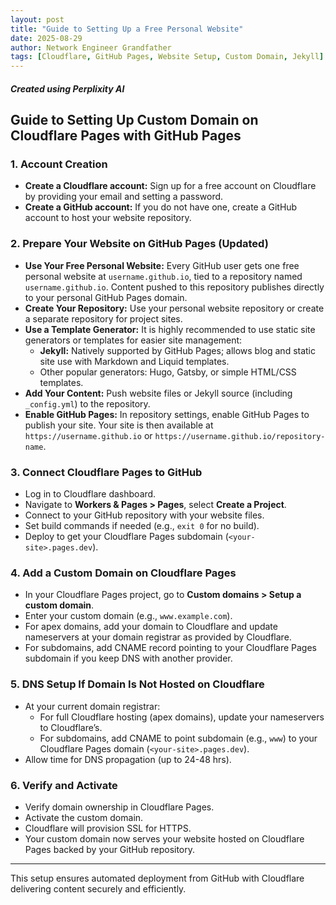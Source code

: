 ```yaml
---
layout: post
title: "Guide to Setting Up a Free Personal Website"
date: 2025-08-29
author: Network Engineer Grandfather
tags: [Cloudflare, GitHub Pages, Website Setup, Custom Domain, Jekyll]
---
```

##### Created using Perplixity AI

## Guide to Setting Up Custom Domain on Cloudflare Pages with GitHub Pages

### 1. Account Creation

- **Create a Cloudflare account:** Sign up for a free account on Cloudflare by providing your email and setting a password.
- **Create a GitHub account:** If you do not have one, create a GitHub account to host your website repository.

### 2. Prepare Your Website on GitHub Pages (Updated)

- **Use Your Free Personal Website:** Every GitHub user gets one free personal website at `username.github.io`, tied to a repository named `username.github.io`. Content pushed to this repository publishes directly to your personal GitHub Pages domain.
- **Create Your Repository:** Use your personal website repository or create a separate repository for project sites.
- **Use a Template Generator:** It is highly recommended to use static site generators or templates for easier site management:
  - **Jekyll:** Natively supported by GitHub Pages; allows blog and static site use with Markdown and Liquid templates.
  - Other popular generators: Hugo, Gatsby, or simple HTML/CSS templates.
- **Add Your Content:** Push website files or Jekyll source (including `_config.yml`) to the repository.
- **Enable GitHub Pages:** In repository settings, enable GitHub Pages to publish your site. Your site is then available at `https://username.github.io` or `https://username.github.io/repository-name`.

### 3. Connect Cloudflare Pages to GitHub

- Log in to Cloudflare dashboard.
- Navigate to **Workers & Pages > Pages**, select **Create a Project**.
- Connect to your GitHub repository with your website files.
- Set build commands if needed (e.g., `exit 0` for no build).
- Deploy to get your Cloudflare Pages subdomain (`<your-site>.pages.dev`).

### 4. Add a Custom Domain on Cloudflare Pages

- In your Cloudflare Pages project, go to **Custom domains > Setup a custom domain**.
- Enter your custom domain (e.g., `www.example.com`).
- For apex domains, add your domain to Cloudflare and update nameservers at your domain registrar as provided by Cloudflare.
- For subdomains, add CNAME record pointing to your Cloudflare Pages subdomain if you keep DNS with another provider.

### 5. DNS Setup If Domain Is Not Hosted on Cloudflare

- At your current domain registrar:
  - For full Cloudflare hosting (apex domains), update your nameservers to Cloudflare’s.
  - For subdomains, add CNAME to point subdomain (e.g., `www`) to your Cloudflare Pages domain (`<your-site>.pages.dev`).
- Allow time for DNS propagation (up to 24-48 hrs).

### 6. Verify and Activate

- Verify domain ownership in Cloudflare Pages.
- Activate the custom domain.
- Cloudflare will provision SSL for HTTPS.
- Your custom domain now serves your website hosted on Cloudflare Pages backed by your GitHub repository.

---

This setup ensures automated deployment from GitHub with Cloudflare delivering content securely and efficiently.

